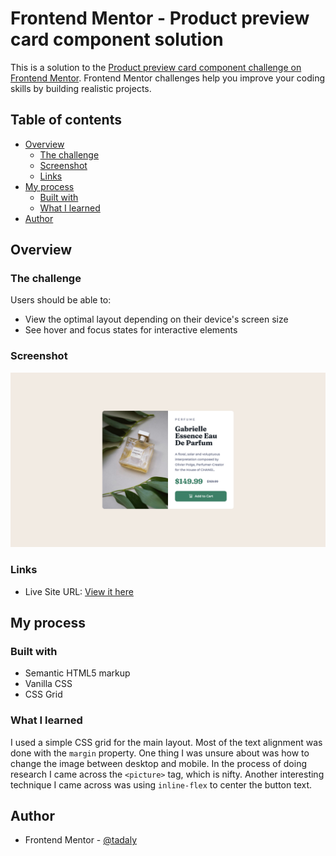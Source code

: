 # Frontend Mentor - Product preview card component solution

This is a solution to the [Product preview card component challenge on Frontend Mentor](https://www.frontendmentor.io/challenges/product-preview-card-component-GO7UmttRfa). Frontend Mentor challenges help you improve your coding skills by building realistic projects. 

## Table of contents

- [Overview](#overview)
  - [The challenge](#the-challenge)
  - [Screenshot](#screenshot)
  - [Links](#links)
- [My process](#my-process)
  - [Built with](#built-with)
  - [What I learned](#what-i-learned)
- [Author](#author)

## Overview

### The challenge

Users should be able to:

- View the optimal layout depending on their device's screen size
- See hover and focus states for interactive elements

### Screenshot

![](./screenshot.png)

### Links

- Live Site URL: [View it here](https://tadaly04.github.io/product-preview-card-component)

## My process

### Built with

- Semantic HTML5 markup
- Vanilla CSS
- CSS Grid

### What I learned

I used a simple CSS grid for the main layout. Most of the text alignment was done with the `margin` property. One thing I was unsure about was how to change the image between desktop and mobile. In the process of doing research I came across the `<picture>` tag, which is nifty. Another interesting technique I came across was using `inline-flex` to center the button text.

## Author

- Frontend Mentor - [@tadaly](https://www.frontendmentor.io/profile/tadaly)


